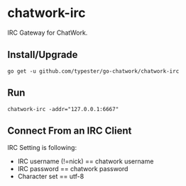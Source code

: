 # chatwork-irc

IRC Gateway for ChatWork.

## Install/Upgrade

```
go get -u github.com/typester/go-chatwork/chatwork-irc
```

## Run

```
chatwork-irc -addr="127.0.0.1:6667"
```

## Connect From an IRC Client

IRC Setting is following:

* IRC username (!=nick) == chatwork username
* IRC password == chatwork password
* Character set == utf-8

